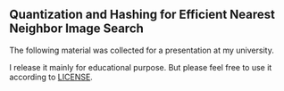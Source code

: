 ## Quantization and Hashing for Efficient Nearest Neighbor Image Search
The following material was collected for a presentation at my university.

I release it mainly for educational purpose. But please feel free to use it according to [LICENSE](LICENSE).
